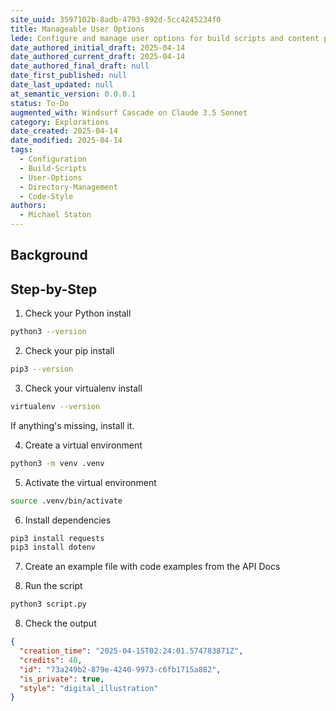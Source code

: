 ```yaml
---
site_uuid: 3597102b-8adb-4793-892d-5cc4245234f0
title: Manageable User Options
lede: Configure and manage user options for build scripts and content processing
date_authored_initial_draft: 2025-04-14
date_authored_current_draft: 2025-04-14
date_authored_final_draft: null
date_first_published: null
date_last_updated: null
at_semantic_version: 0.0.0.1
status: To-Do
augmented_with: Windsurf Cascade on Claude 3.5 Sonnet
category: Explorations
date_created: 2025-04-14
date_modified: 2025-04-14
tags:
  - Configuration
  - Build-Scripts
  - User-Options
  - Directory-Management
  - Code-Style
authors:
  - Michael Staton
---
```


## Background


## Step-by-Step

1. Check your Python install
```bash
python3 --version
```
2. Check your pip install
```bash
pip3 --version
```
3. Check your virtualenv install
```bash
virtualenv --version
```

If anything's missing, install it.

4. Create a virtual environment
```bash
python3 -m venv .venv
```

5. Activate the virtual environment
```bash
source .venv/bin/activate
```

6. Install dependencies
```bash
pip3 install requests
pip3 install dotenv
```

7. Create an example file with code examples from the API Docs



8. Run the script
```bash
python3 script.py
```

8. Check the output
```json
{
  "creation_time": "2025-04-15T02:24:01.574783871Z",
  "credits": 40,
  "id": "73a249b2-879e-4240-9973-c6fb1715a882",
  "is_private": true,
  "style": "digital_illustration"
}
```


